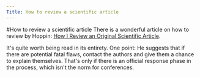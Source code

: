```yaml
---
Title: How to review a scientific article
---
```

#How to review a scientific article
There is a wonderful article on how to review by Hoppin: [How I Review an Original Scientific Article](http://ajrccm.atsjournals.org/cgi/content/full/166/8/1019).

It's quite worth being read in its entirety. One point: He suggests that if there are potential fatal flaws, contact the authors and give them a chance to explain themselves. That's only if there is an official response phase in the process, which isn't the norm for conferences.
